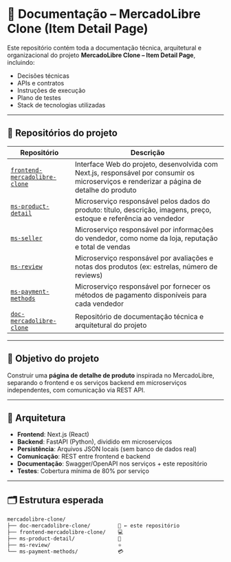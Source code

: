 # 📘 Documentação – MercadoLibre Clone (Item Detail Page)

Este repositório contém toda a documentação técnica, arquitetural e organizacional do projeto **MercadoLibre Clone – Item Detail Page**, incluindo:

- Decisões técnicas
- APIs e contratos
- Instruções de execução
- Plano de testes
- Stack de tecnologias utilizadas

---

## 📂 Repositórios do projeto

| Repositório | Descrição |
|-------------|-----------|
| [`frontend-mercadolibre-clone`](https://github.com/MercadoLibre-case/frontend-mercadolibre-clone) | Interface Web do projeto, desenvolvida com Next.js, responsável por consumir os microserviços e renderizar a página de detalhe do produto |
| [`ms-product-detail`](https://github.com/MercadoLibre-case/ms-product-detail) | Microserviço responsável pelos dados do produto: título, descrição, imagens, preço, estoque e referência ao vendedor |
| [`ms-seller`](https://github.com/MercadoLibre-case/ms-seller) | Microserviço responsável por informações do vendedor, como nome da loja, reputação e total de vendas |
| [`ms-review`](https://github.com/MercadoLibre-case/ms-review) | Microserviço responsável por avaliações e notas dos produtos (ex: estrelas, número de reviews) |
| [`ms-payment-methods`](https://github.com/MercadoLibre-case/ms-payment-methods) | Microserviço responsável por fornecer os métodos de pagamento disponíveis para cada vendedor |
| [`doc-mercadolibre-clone`](https://github.com/MercadoLibre-case/doc-mercadolibre-clone) | Repositório de documentação técnica e arquitetural do projeto |

---


## 📌 Objetivo do projeto

Construir uma **página de detalhe de produto** inspirada no MercadoLibre, separando o frontend e os serviços backend em microserviços independentes, com comunicação via REST API.

---

## 📐 Arquitetura

- **Frontend**: Next.js (React)
- **Backend**: FastAPI (Python), dividido em microserviços
- **Persistência**: Arquivos JSON locais (sem banco de dados real)
- **Comunicação**: REST entre frontend e backend
- **Documentação**: Swagger/OpenAPI nos serviços + este repositório
- **Testes**: Cobertura mínima de 80% por serviço

---

## 🗂 Estrutura esperada

```bash
mercadolibre-clone/
├── doc-mercadolibre-clone/         📘 ← este repositório
├── frontend-mercadolibre-clone/    💻
├── ms-product-detail/              🔧
├── ms-review/                      ⭐️
└── ms-payment-methods/             💳